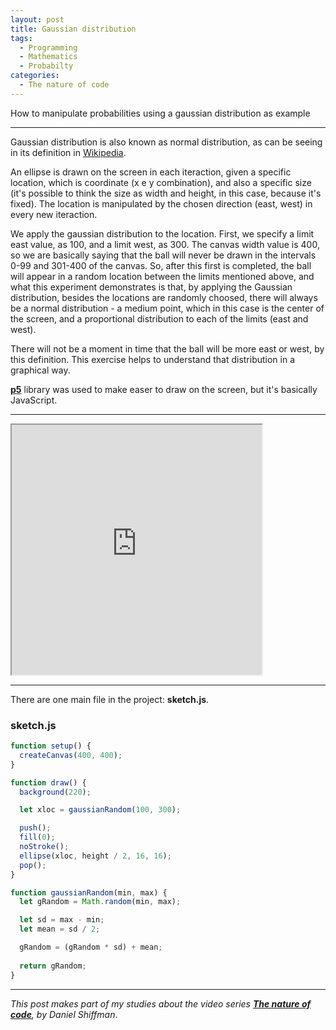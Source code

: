 ```yaml
---
layout: post
title: Gaussian distribution
tags:
  - Programming
  - Mathematics
  - Probabilty
categories:
  - The nature of code
---
```


How to manipulate probabilities using a gaussian distribution as example

---

Gaussian distribution is also known as normal distribution, as can be seeing in its definition in [Wikipedia](https://en.wikipedia.org/wiki/Normal_distribution).

An ellipse is drawn on the screen in each iteraction, given a specific location, which is coordinate (x e y combination), and also a specific size (it's possible to think the size as width and height, in this case, because it's fixed).
The location is manipulated by the chosen direction (east, west) in every new iteraction.

We apply the gaussian distribution to the location.
First, we specify a limit east value, as 100, and a limit west, as 300. The canvas width value is 400, so we are basically saying that the ball will never be drawn in the intervals 0-99 and 301-400 of the canvas.
So, after this first is completed, the ball will appear in a random location between the limits mentioned above, and what this experiment demonstrates is that, by applying the Gaussian distribution, besides the locations are randomly choosed, there will always be a normal distribution - a medium point, which in this case is the center of the screen, and a proportional distribution to each of the limits (east and west).

There will not be a moment in time that the ball will be more east or west, by this definition.
This exercise helps to understand that distribution in a graphical way.

**[p5](https://p5js.org)** library was used to make easer to draw on the screen, but it's basically JavaScript.

---

<iframe src="https://editor.p5js.org/eduardo.messias/embed/QrAIGcehy" width="400" height="400" scrolling="no"></iframe>

---

There are one main file in the project: **sketch.js**.

### sketch.js

``` js
function setup() {
  createCanvas(400, 400);
}

function draw() {
  background(220);

  let xloc = gaussianRandom(100, 300);

  push();
  fill(0);
  noStroke();
  ellipse(xloc, height / 2, 16, 16);
  pop();
}

function gaussianRandom(min, max) {
  let gRandom = Math.random(min, max);

  let sd = max - min;
  let mean = sd / 2;

  gRandom = (gRandom * sd) + mean;
  
  return gRandom;
}
```

---

*This post makes part of my studies about the video series [**The nature of code**](https://www.youtube.com/playlist?list=PLRqwX-V7Uu6aFlwukCmDf0-1-uSR7mklK), by Daniel Shiffman*.
